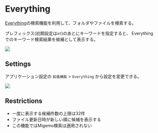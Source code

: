 # Everything

[Everything](https://www.voidtools.com/)の検索機能を利用して、フォルダやファイルを検索する。

プレフィックス(初期設定は`et`)のあとにキーワードを指定すると、
Everythingでのキーワード検索結果を候補として表示する。

![](../image/adhoc-command/everything-introduction.png)

## Settings

アプリケーション設定の `拡張機能` > `Everything` から設定を変更できる。

![](../image/adhoc-command/everything-appsetting.png)

## Restrictions

- 一度に表示する候補件数の上限は32件
- ファイル更新日時が新しい順に候補を表示する
- この機能ではMigemo検索は適用されない

